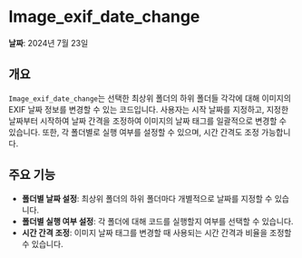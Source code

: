 # Image_exif_date_change

**날짜**: 2024년 7월 23일

## 개요

`Image_exif_date_change`는 선택한 최상위 폴더의 하위 폴더들 각각에 대해 이미지의 EXIF 날짜 정보를 변경할 수 있는 코드입니다.  사용자는 시작 날짜를 지정하고, 지정한 날짜부터 시작하여 날짜 간격을 조정하여 이미지의 날짜 태그를 일괄적으로 변경할 수 있습니다.  또한, 각 폴더별로 실행 여부를 설정할 수 있으며, 시간 간격도 조정 가능합니다.

## 주요 기능

- **폴더별 날짜 설정**: 최상위 폴더의 하위 폴더마다 개별적으로 날짜를 지정할 수 있습니다.
- **폴더별 실행 여부 설정**: 각 폴더에 대해 코드를 실행할지 여부를 선택할 수 있습니다.
- **시간 간격 조정**: 이미지 날짜 태그를 변경할 때 사용되는 시간 간격과 비율을 조정할 수 있습니다.
